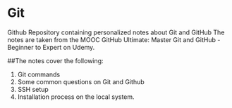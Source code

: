 # Git
Github Repository containing personalized notes about Git and GitHub
 The notes are taken from the MOOC
 GitHub Ultimate: Master Git and GitHub - Beginner to Expert
 on Udemy.

 ##The notes cover the following:
 1. Git commands
 2. Some common questions on Git and Github
 3. SSH setup
 4. Installation process on the local system.